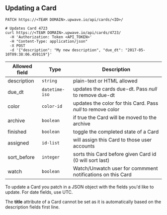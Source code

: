 ## Updating a Card

`PATCH https://<TEAM DOMAIN>.upwave.io/api/cards/<ID>/`

```shell
# Updates Card 4723
curl https://<TEAM DOMAIN>.upwave.io/api/cards/4723/
  -H 'Authorization: Token <API_TOKEN>'
  -H "Content-Type: application/json"
  -X POST
  -d '{"description": "My new description", "due_dt": "2017-05-10T09:38:06.459119"}'
```

Allowed field | Type | Description
-------- | ----------- | --------------
description | `string` | plain-text or HTML allowed
due_dt | `datetime-iso` | updates the cards due-dt. Pass *null* to remove due-dt
color | `color-id` | updates the color for this Card. Pass *null* to remove color
archive | `boolean` | if true the Card will be moved to the archive
finished | `boolean` | toggle the completed state of a Card
assigned | `id-list` | will assign this Card to those user accounts
sort_before | `integer` | sorts this Card before given Card id (0 will sort last)
watch | `boolean` | Watch/Unwatch user for commment notifications on this Card

To update a Card you patch in a JSON object with the fields you'd like to update.
For date fields, use UTC.

<aside class="notice">The <strong>title</strong> attribute of a Card cannot be set as it is automatically based on the description fields first line.</aside>
